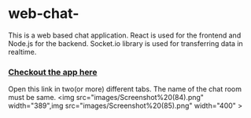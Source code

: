 # web-chat-

This is a web based chat application. React is used for the frontend and Node.js for the backend. 
Socket.io library is used for transferring data in realtime. 

### [Checkout the app here](https://realtime-chat-application.netlify.com)

Open this link in two(or more) different tabs. The name of the chat room must be same.
<img src="images/Screenshot%20(84).png" width="389",img src="images/Screenshot%20(85).png" width="400" >


